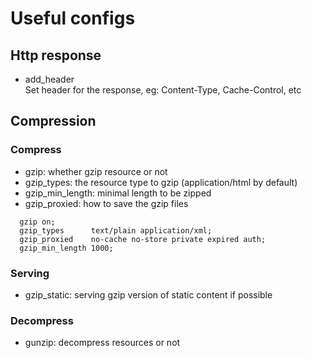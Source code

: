 # Useful configs

## Http response

* add_header  
Set header for the response, eg: Content-Type, Cache-Control, etc

## Compression

### Compress

* gzip: whether gzip resource or not
* gzip_types: the resource type to gzip (application/html by default)
* gzip_min_length: minimal length to be zipped
* gzip_proxied: how to save the gzip files

```nginx
  gzip on;
  gzip_types      text/plain application/xml;
  gzip_proxied    no-cache no-store private expired auth;
  gzip_min_length 1000;
```

### Serving

* gzip_static: serving gzip version of static content if possible

### Decompress

* gunzip: decompress resources or not
